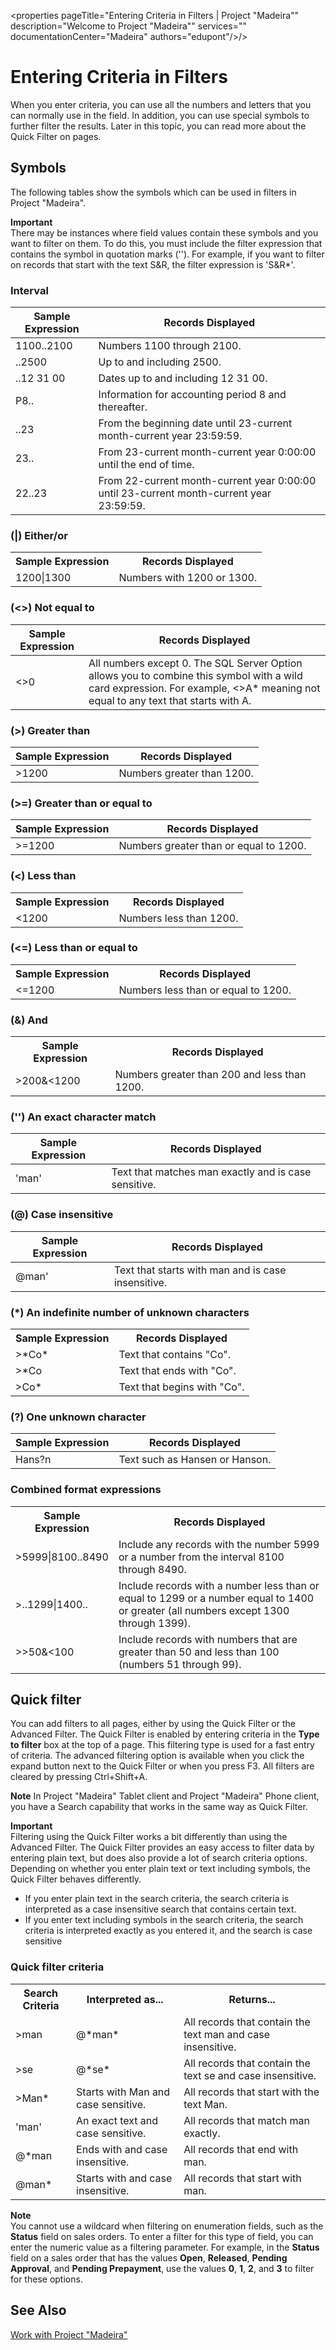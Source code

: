 <properties
	pageTitle="Entering Criteria in Filters | Project "Madeira""
        description="Welcome to Project "Madeira"" 
        services="" 
        documentationCenter="Madeira"
        authors="edupont"/>/>
    
# Entering Criteria in Filters
When you enter criteria, you can use all the numbers and letters that you can normally use in the field. In addition, you can use special symbols to further filter the results. Later in this topic, you can read more about the Quick Filter on pages.

## Symbols
The following tables show the symbols which can be used in filters in Project "Madeira".

**Important**  
There may be instances where field values contain these symbols and you want to filter on them. To do this, you must include the filter expression that contains the symbol in quotation marks (''). For example, if you want to filter on records that start with the text S&R, the filter expression is 'S&R*'.  

### Interval
|Sample Expression|Records Displayed|
|-----------------|-----------------|
|1100..2100 |Numbers 1100 through 2100.|
|..2500 |Up to and including 2500.|
|..12 31 00|Dates up to and including 12 31 00.|
|P8..|Information for accounting period 8 and thereafter.|
|..23|From the beginning date until 23-current month-current year 23:59:59.|
|23..|From 23-current month-current year 0:00:00 until the end of time.|
|22..23|From 22-current month-current year 0:00:00 until 23-current month-current year 23:59:59.|

<!-- html syntax because symbols conflict with MarkDown syntax -->
### (|) Either/or 
<TABLE>
  <TR>
    <TH>Sample Expression</TH>
    <TH>Records Displayed</TH>
  </TR>
  <TR>
    <TD>1200|1300</TD>
    <TD>Numbers with 1200 or 1300.</TD>
  </TR>
</TABLE>

### (<>) Not equal to
|Sample Expression|Records Displayed|
|-----------------|-----------------|
|<>0       |All numbers except 0. The SQL Server Option allows you to combine this symbol with a wild card expression. For example, <>A* meaning not equal to any text that starts with A.|

### (>) Greater than
|Sample Expression|Records Displayed|
|-----------------|-----------------|
|>1200|Numbers greater than 1200.|

### (>=) Greater than or equal to
|Sample Expression|Records Displayed|
|-----------------|-----------------|
|>=1200|Numbers greater than or equal to 1200.|

<!-- html syntax because symbols conflict with MarkDown syntax -->
### (<) Less than
<TABLE>
  <TR>
    <TH>Sample Expression</TH>
    <TH>Records Displayed</TH>
  </TR>
  <TR>
    <TD><1200</TD>
    <TD>Numbers less than 1200.</TD>
  </TR>
</TABLE>

### (<=) Less than or equal to
<TABLE>
  <TR>
    <TH>Sample Expression</TH>
    <TH>Records Displayed</TH>
  </TR>
  <TR>
    <TD><=1200</TD>
    <TD>Numbers less than or equal to 1200.</TD>
  </TR>
</TABLE>
 
### (&) And
<TABLE>
  <TR>
    <TH>Sample Expression</TH>
    <TH>Records Displayed</TH>
  </TR>
  <TR>
    <TD>>200&<1200</TD>
    <TD>Numbers greater than 200 and less than 1200.</TD>
  </TR>
</TABLE>

### ('') An exact character match
|Sample Expression|Records Displayed|
|-----------------|-----------------|
|'man'|Text that matches man exactly and is case sensitive.|

### (@) Case insensitive
|Sample Expression|Records Displayed|
|-----------------|-----------------|
|@man'|Text that starts with man and is case insensitive.|

<!-- html syntax because symbols conflict with MarkDown syntax -->
### (*) An indefinite number of unknown characters
<TABLE>
  <TR>
    <TH>Sample Expression</TH>
    <TH>Records Displayed</TH>
  </TR>
  <TR>
    <TD>>*Co*</TD>
    <TD>Text that contains "Co".</TD>
  </TR>
  <TR>
    <TD>>*Co</TD>
    <TD>Text that ends with "Co".</TD>
  </TR>
  <TR>
    <TD>>Co*</TD>
    <TD>Text that begins with "Co".</TD>
  </TR>
</TABLE>

### (?) One unknown character
|Sample Expression|Records Displayed|
|-----------------|-----------------|
|Hans?n|Text such as Hansen or Hanson.|

<!-- html syntax because symbols conflict with MarkDown syntax -->
### Combined format expressions
<TABLE>
  <TR>
    <TH>Sample Expression</TH>
    <TH>Records Displayed</TH>
  </TR>
  <TR>
    <TD>>5999|8100..8490</TD>
    <TD>Include any records with the number 5999 or a number from the interval 8100 through 8490.</TD>
  </TR>
  <TR>
    <TD>>..1299|1400..</TD>
    <TD>Include records with a number less than or equal to 1299 or a number equal to 1400 or greater (all numbers except 1300 through 1399).</TD>
  </TR>
  <TR>
    <TD>>>50&<100</TD>
    <TD>Include records with numbers that are greater than 50 and less than 100 (numbers 51 through 99).</TD>
  </TR>
</TABLE>
 
## Quick filter
You can add filters to all pages, either by using the Quick Filter or the Advanced Filter. The Quick Filter is enabled by entering criteria in the **Type to filter** box at the top of a page. This filtering type is used for a fast entry of criteria. The advanced filtering option is available when you click the expand button next to the Quick Filter or when you press F3. All filters are cleared by pressing Ctrl+Shift+A.

**Note** In Project "Madeira" Tablet client and Project "Madeira" Phone client, you have a Search capability that works in the same way as Quick Filter.

**Important**  
Filtering using the Quick Filter works a bit differently than using the Advanced Filter. The Quick Filter provides an easy access to filter data by entering plain text, but does also provide a lot of search criteria options. Depending on whether you enter plain text or text including symbols, the Quick Filter behaves differently.  
- If you enter plain text in the search criteria, the search criteria is interpreted as a case insensitive search that contains certain text.  
- If you enter text including symbols in the search criteria, the search criteria is interpreted exactly as you entered it, and the search is case sensitive

### Quick filter criteria
<!-- html syntax because symbols conflict with MarkDown syntax -->
<TABLE>
  <TR>
    <TH>Search Criteria</TH>
    <TH>Interpreted as...</TH>
    <TH>Returns...</TH>
  </TR>
  <TR>
    <TD>>man</TD>
    <TD>@*man*</TD>
    <TD>All records that contain the text man and case insensitive.</TD>
  </TR>
  <TR>
    <TD>>se</TD>
    <TD>@*se*</TD>
    <TD>All records that contain the text se and case insensitive.</TD>
  </TR>
  <TR>
    <TD>>Man*</TD>
    <TD>Starts with Man and case sensitive.</TD>
    <TD>All records that start with the text Man.</TD>
  </TR>
  <TR>
    <TD>'man'</TD>
    <TD>An exact text and case sensitive.</TD>
    <TD>All records that match man exactly.</TD>
  </TR>
  <TR>
    <TD>@*man</TD>
    <TD>Ends with and case insensitive.</TD>
    <TD>All records that end with man.</TD>
  </TR>
  <TR>
    <TD>@man*</TD>
    <TD>Starts with and case insensitive.</TD>
    <TD>All records that start with man.</TD>
  </TR>
</TABLE>

**Note**  
You cannot use a wildcard when filtering on enumeration fields, such as the **Status** field on sales orders. To enter a filter for this type of field, you can enter the numeric value as a filtering parameter. For example, in the **Status** field on a sales order that has the values **Open**, **Released**, **Pending Approval**, and **Pending Prepayment**, use the values **0**, **1**, **2**, and **3** to filter for these options.  

## See Also
[Work with Project "Madeira"](ui-work-product.md)
